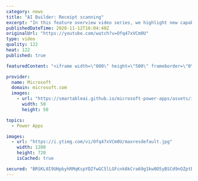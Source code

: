 ```yaml
---
category: news
title: "AI Builder: Receipt scanning"
excerpt: "In this feature overview video series, we highlight new capabilities included in the latest update to AI Builder.  Receipt scanning is a new AI Builder feature that processes receipts to identify and extract information. The AI model identifies receipt data, merchant information, total price, and taxes"
publishedDateTime: 2020-11-12T16:04:40Z
originalUrl: "https://youtube.com/watch?v=Ofq47xVCm0U"
type: video
quality: 122
heat: 122
published: true

featuredContent: "<iframe width=\"800\" height=\"500\" frameborder=\"0\" src=\"https://www.youtube.com/embed/Ofq47xVCm0U\" allow=\"accelerometer; autoplay; encrypted-media; gyroscope; picture-in-picture\" allowfullscreen></iframe>"

provider:
  name: Microsoft
  domain: microsoft.com
  images:
    - url: "https://smartableai.github.io/microsoft-power-apps/assets/images/organizations/microsoft.com-50x50.jpg"
      width: 50
      height: 50

topics:
  - Power Apps

images:
  - url: "https://i.ytimg.com/vi/Ofq47xVCm0U/maxresdefault.jpg"
    width: 1280
    height: 720
    isCached: true

secured: "BRSKL0I9UHpbyhRMqKspYDZfwGC5lLGFcnk8kCra69g1kw0O5yBSCd9nOZptDrBxYezog/WhXwacnRyehIS5iykJ8T6IAIDMrAvevRiYA2DOvSxEsi3zKsqN2WwJ2/DlgUapHp6Kb+wkY0Qe+redkIenHpTimnkefOxU7C7Wz+d+YakNa5YacLYA4bd3jrADrBt0zup/nU4Mrje/m+r1il40RlzdcU3zEztjfGJwfIvhVDD68OnIGmCuCcRY8e0LlsvJ/trJsWoEMyqymhe9iuVz2xwrAQaYjvfhFY+tm3y1LbQM4t58YZapSQLgTMAIj4j0F0EIForiFyOSRhsskE2fZNQ1pljYNXWqyTvPhK3sv/UeqjABhyMaO9zghiCV60IiPLyts9nwXQhxQcMqDg==;pwLqjmsYPnL96/9/pJxpTg=="
---
```


